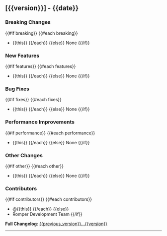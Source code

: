 ## [{{version}}] - {{date}}

### Breaking Changes
{{#if breaking}}
{{#each breaking}}
- {{this}}
{{/each}}
{{else}}
None
{{/if}}

### New Features
{{#if features}}
{{#each features}}
- {{this}}
{{/each}}
{{else}}
None
{{/if}}

### Bug Fixes
{{#if fixes}}
{{#each fixes}}
- {{this}}
{{/each}}
{{else}}
None
{{/if}}

### Performance Improvements
{{#if performance}}
{{#each performance}}
- {{this}}
{{/each}}
{{else}}
None
{{/if}}

### Other Changes
{{#if other}}
{{#each other}}
- {{this}}
{{/each}}
{{else}}
None
{{/if}}

### Contributors
{{#if contributors}}
{{#each contributors}}
- @{{this}}
{{/each}}
{{else}}
- Romper Development Team
{{/if}}

**Full Changelog**: [{{previous_version}}...{{version}}](https://github.com/peteb4ker/romper/compare/{{previous_version}}...{{version}})

---
